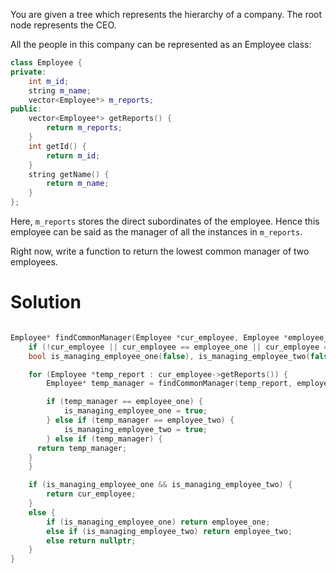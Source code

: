You are given a tree which represents the hierarchy of a company. The root node represents the CEO.

All the people in this company can be represented as an Employee class:

```cpp
class Employee {
private:
	int m_id;
	string m_name;
	vector<Employee*> m_reports;
public:
	vector<Employee*> getReports() {
		return m_reports;
	}
	int getId() {
		return m_id;
	}
	string getName() {
		return m_name;
	}
};
```

Here, ```m_reports``` stores the direct subordinates of the employee. Hence this employee can be said as the manager of all the instances in ```m_reports```.

Right now, write a function to return the lowest common manager of two employees.


# Solution

```cpp

Employee* findCommonManager(Employee *cur_employee, Employee *employee_one, Employee *employee_two) {
	if (!cur_employee || cur_employee == employee_one || cur_employee == employee_two) return cur_employee;
	bool is_managing_employee_one(false), is_managing_employee_two(false);

	for (Employee *temp_report : cur_employee->getReports()) {
		Employee* temp_manager = findCommonManager(temp_report, employee_one, employee_two);

		if (temp_manager == employee_one) {
			is_managing_employee_one = true;
		} else if (temp_manager == employee_two) {
			is_managing_employee_two = true;
		} else if (temp_manager) {
      return temp_manager;
    }
	}

	if (is_managing_employee_one && is_managing_employee_two) {
		return cur_employee;
	}
	else {
		if (is_managing_employee_one) return employee_one;
		else if (is_managing_employee_two) return employee_two;
		else return nullptr;
	}
}

```
